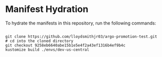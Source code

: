 
# Manifest Hydration

To hydrate the manifests in this repository, run the following commands:

```shell

git clone https://github.com/lloydsmithjr03/argo-promotion-test.git
# cd into the cloned directory
git checkout 9258eb6640abe15b1e5e4f2a43ef1316b4ef9b4c
kustomize build ./envs/dev-us-central
```